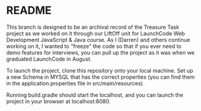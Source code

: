 # README

This branch is designed to be an archival record of the Treasure Task project as we worked on it through our LiftOff unit for LaunchCode Web Development JavaScript & Java course. As I (Darren) and others continue working on it, I wanted to "freeze" the code so that if you ever need to demo features for interviews, you can pull up the project as it was when we graduated LaunchCode in August.

To launch the project, clone this repository onto your local machine. Set up a new Schema in MYSQL that has the correct properties (you can find them in the application.properties file in src/main/resources)

Running build.gradle should start the localhost, and you can launch the project in your browser at localhost:8080.
